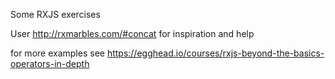 Some RXJS exercises

User http://rxmarbles.com/#concat for inspiration and help

for more examples see https://egghead.io/courses/rxjs-beyond-the-basics-operators-in-depth